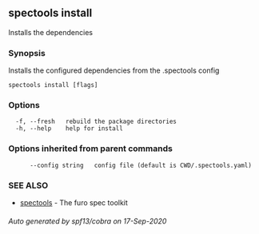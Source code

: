 ## spectools install

Installs the dependencies

### Synopsis

Installs the configured dependencies from the .spectools config



```
spectools install [flags]
```

### Options

```
  -f, --fresh   rebuild the package directories
  -h, --help    help for install
```

### Options inherited from parent commands

```
      --config string   config file (default is CWD/.spectools.yaml)
```

### SEE ALSO

* [spectools](spectools.md)	 - The furo spec toolkit

###### Auto generated by spf13/cobra on 17-Sep-2020
